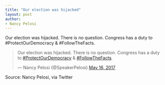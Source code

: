 ```yaml
---
title: "Our election was hijacked"
layout: post
author:
- Nancy Pelosi
---
```


Our election was hijacked. There is no question. Congress has a duty to #ProtectOurDemocracy & #FollowTheFacts.

<blockquote class="twitter-tweet"><p lang="en" dir="ltr">Our election was hijacked. There is no question. Congress has a duty to <a href="https://twitter.com/hashtag/ProtectOurDemocracy?src=hash&amp;ref_src=twsrc%5Etfw">#ProtectOurDemocracy</a> &amp; <a href="https://twitter.com/hashtag/FollowTheFacts?src=hash&amp;ref_src=twsrc%5Etfw">#FollowTheFacts</a>.</p>&mdash; Nancy Pelosi (@SpeakerPelosi) <a href="https://twitter.com/SpeakerPelosi/status/864522009048494080?ref_src=twsrc%5Etfw">May 16, 2017</a></blockquote> <script async src="https://platform.twitter.com/widgets.js" charset="utf-8"></script>

Source: Nancy Pelosi, via Twitter
